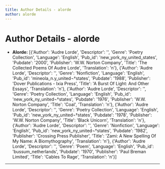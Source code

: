 ```yaml
---
title: Author Details - alorde
author: alorde
---
```


# Author Details - alorde

<ul>
    <li><strong>Alorde:</strong> [{'Author': 'Audre Lorde', 'Descriptor': '', 'Genre': 'Poetry Collection', 'Language': 'English', 'Pub_id': 'new_york_ny_united_states', 'Pubdate': '2000', 'Publisher': 'W.W. Norton Company', 'Title': 'The Collected Poems Of Audre Lorde', 'Translation': 'n'}, {'Author': 'Audre Lorde', 'Descriptor': '', 'Genre': 'Nonfiction', 'Language': 'English', 'Pub_id': 'mineola_n.y_united¬†states', 'Pubdate': '1988', 'Publisher': 'Dover Publications - Ixia Press', 'Title': 'A Burst Of Light: And Other Essays', 'Translation': 'n'}, {'Author': 'Audre Lorde', 'Descriptor': '', 'Genre': 'Poetry Collection', 'Language': 'English', 'Pub_id': 'new_york_ny_united¬†states', 'Pubdate': '1976', 'Publisher': 'W.W. Norton Company', 'Title': 'Coal', 'Translation': 'n'}, {'Author': 'Audre Lorde', 'Descriptor': '', 'Genre': 'Poetry Collection', 'Language': 'English', 'Pub_id': 'new_york_ny_united¬†states', 'Pubdate': '1978', 'Publisher': 'W.W. Norton Company', 'Title': 'Black Unicorn', 'Translation': 'n'}, {'Author': 'Audre Lorde', 'Descriptor': '', 'Genre': 'Nonfiction', 'Language': 'English', 'Pub_id': 'new_york_ny_united¬†states', 'Pubdate': '1982', 'Publisher': 'Crossing Press Publisher', 'Title': 'Zami: A New Spelling Of My Name: A Biomythography', 'Translation': 'n'}, {'Author': 'Audre Lorde', 'Descriptor': '', 'Genre': 'Poem', 'Language': 'English', 'Pub_id': 'bussum_netherlands', 'Pubdate': '1970', 'Publisher': 'Paul Breman Limited', 'Title': 'Cables To Rage', 'Translation': 'n'}]</li>
</ul>
<hr>